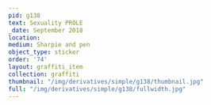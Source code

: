```yaml
---
pid: g138
text: Sexuality PROLE
_date: September 2018
location: 
medium: Sharpie and pen
object_type: sticker
order: '74'
layout: graffiti_item
collection: graffiti
thumbnail: "/img/derivatives/simple/g138/thumbnail.jpg"
full: "/img/derivatives/simple/g138/fullwidth.jpg"
---
```

